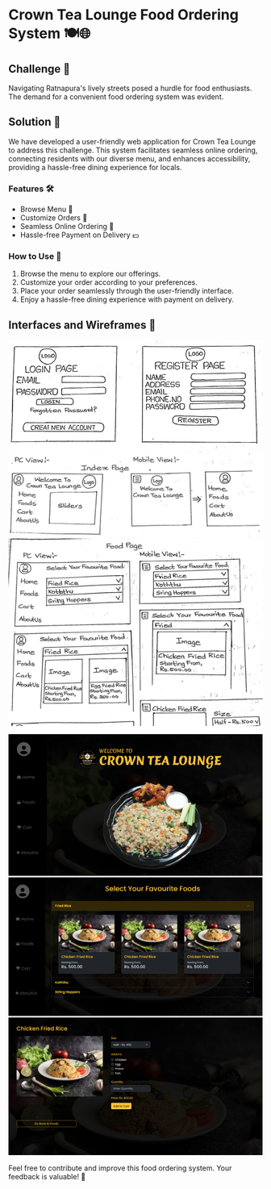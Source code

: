 # Crown Tea Lounge Food Ordering System 🍽️🌐

## Challenge 🚧
Navigating Ratnapura's lively streets posed a hurdle for food enthusiasts. The demand for a convenient food ordering system was evident.

## Solution 🌟
We have developed a user-friendly web application for Crown Tea Lounge to address this challenge. This system facilitates seamless online ordering, connecting residents with our diverse menu, and enhances accessibility, providing a hassle-free dining experience for locals.

### Features 🛠️
- Browse Menu 📜
- Customize Orders 🎨
- Seamless Online Ordering 📲
- Hassle-free Payment on Delivery 💵

### How to Use 🤔
1. Browse the menu to explore our offerings.
2. Customize your order according to your preferences.
3. Place your order seamlessly through the user-friendly interface.
4. Enjoy a hassle-free dining experience with payment on delivery.

## Interfaces and Wireframes 🎨
![picture_1](wireframes/Picture1.png)
![picture_2](wireframes/Picture2.png)
![picture_4](wireframes/Picture4.png)
![picture_8](wireframes/Picture8.png)
![picture_9](wireframes/Picture9.png)
![picture_10](wireframes/Picture10.png)

Feel free to contribute and improve this food ordering system. Your feedback is valuable! 🙌
